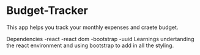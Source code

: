 # Budget-Tracker
 
This app helps you track your monthly expenses and craete budget.

Dependencies
    -react
    -react dom
    -bootstrap
    -uuid
Learnings
    undertanding the react environment and using bootstrap to add in all the styling. 
